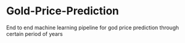 # Gold-Price-Prediction
End to end machine learning pipeline for god price prediction through certain period of years
